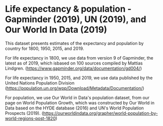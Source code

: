 # Life expectancy & population - Gapminder (2019), UN (2019), and Our World In Data (2019)

This dataset presents estimates of the expectancy and population by country for 1800, 1950, 2015, and 2019.

For life expectancy in 1800, we use data from version 9 of Gapminder, the latest as of 2019, which isbased on 100 sources compiled by Mattias Lindgren. (https://www.gapminder.org/data/documentation/gd004/)

For life expectancy in 1950, 2015, and 2019, we use data published by the United Nations Population Division  (https://population.un.org/wpp/Download/Metadata/Documentation/)

For population, we use Our World in Data's population dataset, from our page on World Population Growth, which was constructed by Our World in Data based on the HYDE database (2016) and UN's World Population Prospects (2019). (https://ourworldindata.org/grapher/world-population-by-world-regions-post-1820)